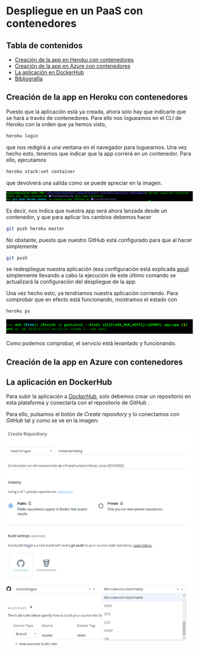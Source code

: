 # Despliegue en un PaaS con contenedores

## Tabla de contenidos
<!--ts-->
   * [Creación de la app en Heroku con contenedores](#Creacion-de-la-app-en-Heroku-con-contenedores)
   * [Creación de la app en Azure con contenedores](#Creacion-de-la-app-en-Azure-con-contenedores)
   * [La aplicación en DockerHub](#La-aplicación-en-DockerHub)
   * [Bibliografía](#Bibliografia)
<!--te-->

## Creación de la app en Heroku con contenedores

Puesto que la aplicación está ya creada, ahora solo hay que indicarle que se
hará a través de contenedores. Para ello nos logueamos en el CLI de *Heroku*
con la orden que ya hemos visto,

```bash
heroku login
```

que nos redigirá a una ventana en el navegador para loguearnos. Una vez hecho
esto, tenemos que indicar que la app correrá en un contenedor. Para ello, ejecutamos

```bash
heroku stack:set container
```

que devolverá una salida como se puede apreciar en la imagen.

![set stack](img/container.png)

Es decir, nos indica que nuestra app será ahora lanzada desde un contenedor, y que
para aplicar los cambios debemos hacer

```bash
git push heroku master
```

No obstante, puesto que nuestro GitHub está configurado para que al hacer simplemente

```bash
git push
```

se redespliegue nuestra aplicación (esa configuración está explicada [aquí](https://nazaretrogue.github.io/Microservicio-multimedia/PaaS))
simplemente llevando a cabo la ejecución de este último comando se actualizará la
configuración del despliegue de la app.

Una vez hecho esto, ya tendríamos nuestra aplicación corriendo. Para comprobar que
en efecto está funcionando, mostramos el estado con

```bash
heroku ps
```

![estado](img/heroku-docker.png)

Como podemos comprobar, el servicio está levantado y funcionando.

## Creación de la app en Azure con contenedores

## La aplicación en DockerHub

Para subir la aplicación a [*DockerHub*](https://hub.docker.com/), solo debemos
crear un repositorio en esta plataforma y conectarla con el repositorio de *GitHub* .

Para ello, pulsamos el botón de *Create repository* y lo conectamos con *GitHub*
tal y como se ve en la imagen:

![DockerHub](img/dockerhub.png)

